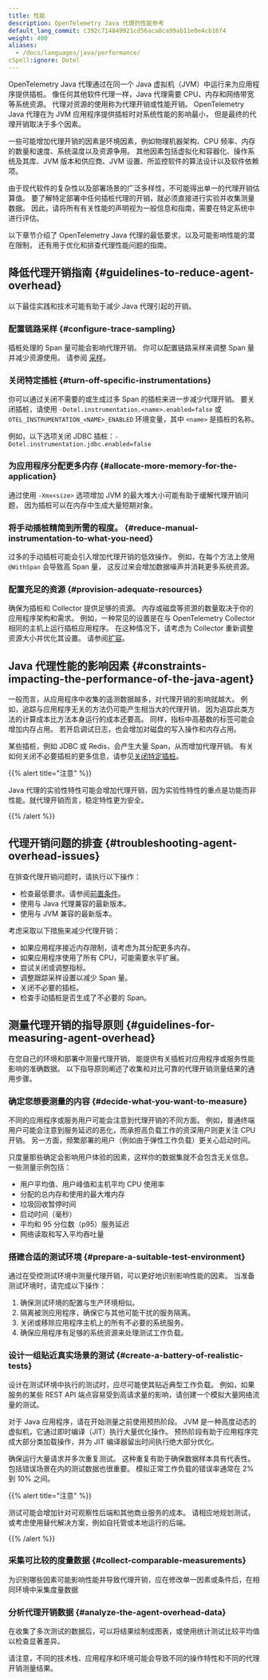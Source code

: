 ```yaml
---
title: 性能
description: OpenTelemetry Java 代理的性能参考
default_lang_commit: c392c714849921cd56aca8ca99ab11e0e4cb16f4
weight: 400
aliases:
  - /docs/languages/java/performance/
cSpell:ignore: Dotel
---
```


OpenTelemetry Java 代理通过在同一个 Java 虚拟机（JVM）中运行来为应用程序提供插桩。
像任何其他软件代理一样，Java 代理需要 CPU、内存和网络带宽等系统资源。
代理对资源的使用称为代理开销或性能开销。
OpenTelemetry Java 代理在为 JVM 应用程序提供插桩时对系统性能的影响最小，
但是最终的代理开销取决于多个因素。

一些可能增加代理开销的因素是环境因素，例如物理机器架构、CPU 频率、内存的数量和速度、系统温度以及资源争用。
其他因素包括虚拟化和容器化、操作系统及其库、JVM 版本和供应商、JVM 设置、所监控软件的算法设计以及软件依赖项。

由于现代软件的复杂性以及部署场景的广泛多样性，不可能得出单一的代理开销估算值。
要了解特定部署中任何插桩代理的开销，就必须直接进行实验并收集测量数据。
因此，请将所有有关性能的声明视为一般信息和指南，需要在特定系统中进行评估。

以下章节介绍了 OpenTelemetry Java 代理的最低要求，以及可能影响性能的潜在限制，
还有用于优化和排查代理性能问题的指南。

## 降低代理开销指南 {#guidelines-to-reduce-agent-overhead}

以下最佳实践和技术可能有助于减少 Java 代理引起的开销。

### 配置链路采样 {#configure-trace-sampling}

插桩处理的 Span 量可能会影响代理开销。
你可以配置链路采样来调整 Span 量并减少资源使用。
请参阅 [采样](/docs/languages/java/sdk/#sampler)。

### 关闭特定插桩 {#turn-off-specific-instrumentations}

你可以通过关闭不需要的或生成过多 Span 的插桩来进一步减少代理开销。
要关闭插桩，请使用 `-Dotel.instrumentation.<name>.enabled=false` 或
`OTEL_INSTRUMENTATION_<NAME>_ENABLED` 环境变量，其中 `<name>` 是插桩的名称。

例如，以下选项关闭 JDBC 插桩：`-Dotel.instrumentation.jdbc.enabled=false`

### 为应用程序分配更多内存 {#allocate-more-memory-for-the-application}

通过使用 `-Xmx<size>` 选项增加 JVM 的最大堆大小可能有助于缓解代理开销问题，
因为插桩可以在内存中生成大量短期对象。

### 将手动插桩精简到所需的程度。 {#reduce-manual-instrumentation-to-what-you-need}

过多的手动插桩可能会引入增加代理开销的低效操作。
例如，在每个方法上使用 `@WithSpan` 会导致高 Span 量，
这反过来会增加数据噪声并消耗更多系统资源。

### 配置充足的资源 {#provision-adequate-resources}

确保为插桩和 Collector 提供足够的资源。
内存或磁盘等资源的数量取决于你的应用程序架构和需求。
例如，一种常见的设置是在与 OpenTelemetry Collector 相同的主机上运行插桩应用程序。
在这种情况下，请考虑为 Collector 重新调整资源大小并优化其设置。
请参阅[扩容](/docs/collector/scaling/)。

## Java 代理性能的影响因素 {#constraints-impacting-the-performance-of-the-java-agent}

一般而言，从应用程序中收集的遥测数据越多，对代理开销的影响就越大。
例如，追踪与应用程序无关的方法仍可能产生相当大的代理开销，
因为追踪此类方法的计算成本比方法本身运行的成本还要高。
同样，指标中高基数的标签可能会增加内存占用。
若开启调试日志，也会增加对磁盘的写入操作和内存占用。

某些插桩，例如 JDBC 或 Redis，会产生大量 Span，从而增加代理开销。
有关如何关闭不必要插桩的更多信息，请参见[关闭特定插桩](#turn-off-specific-instrumentations)。

{{% alert title="注意" %}}

Java 代理的实验性特性可能会增加代理开销，因为实验性特性的重点是功能而非性能。就代理开销而言，稳定特性更为安全。

{{% /alert %}}

## 代理开销问题的排查 {#troubleshooting-agent-overhead-issues}

在排查代理开销问题时，请执行以下操作：

- 检查最低要求。请参阅[前置条件](/docs/languages/java/getting-started/#prerequisites)。
- 使用与 Java 代理兼容的最新版本。
- 使用与 JVM 兼容的最新版本。

考虑采取以下措施来减少代理开销：

- 如果应用程序接近内存限制，请考虑为其分配更多内存。
- 如果应用程序使用了所有 CPU，可能需要水平扩展。
- 尝试关闭或调整指标。
- 调整跟踪采样设置以减少 Span 量。
- 关闭不必要的插桩。
- 检查手动插桩是否生成了不必要的 Span。

## 测量代理开销的指导原则 {#guidelines-for-measuring-agent-overhead}

在您自己的环境和部署中测量代理开销，
能提供有关插桩对应用程序或服务性能影响的准确数据。
以下指导原则阐述了收集和对比可靠的代理开销测量结果的通用步骤。

### 确定您想要测量的内容 {#decide-what-you-want-to-measure}

不同的应用程序或服务用户可能会注意到代理开销的不同方面。
例如，普通终端用户可能会注意到服务延迟的恶化，而承担高负载工作的资深用户则更关注 CPU 开销。
另一方面，频繁部署的用户（例如由于弹性工作负载）更关心启动时间。

只度量那些确定会影响用户体验的因素，这样你的数据集就不会包含无关信息。
一些测量示例包括：

- 用户平均值、用户峰值和主机平均 CPU 使用率
- 分配的总内存和使用的最大堆内存
- 垃圾回收暂停时间
- 启动时间（毫秒）
- 平均和 95 分位数（p95）服务延迟
- 网络读取和写入平均吞吐量

### 搭建合适的测试环境 {#prepare-a-suitable-test-environment}

通过在受控测试环境中测量代理开销，可以更好地识别影响性能的因素。
当准备测试环境时，请完成以下操作：

1.  确保测试环境的配置与生产环境相似。
2.  隔离被测应用程序，确保它与其他可能干扰的服务隔离。
3.  关闭或移除应用程序主机上的所有不必要的系统服务。
4.  确保应用程序有足够的系统资源来处理测试工作负载。

### 设计一组贴近真实场景的测试 {#create-a-battery-of-realistic-tests}

设计在测试环境中执行的测试时，应尽可能使其贴近典型工作负载。
例如，如果服务的某些 REST API 端点容易受到高请求量的影响，请创建一个模拟大量网络流量的测试。

对于 Java 应用程序，请在开始测量之前使用预热阶段。
JVM 是一种高度动态的虚拟机，它通过即时编译（JIT）执行大量优化操作。
预热阶段有助于应用程序完成大部分类加载操作，并为 JIT 编译器留出时间执行绝大部分优化。

确保运行大量请求并多次重复测试。
这种重复有助于确保数据样本具有代表性。
包括错误场景在内的测试数据也很重要。
模拟正常工作负载的错误率通常在 2% 到 10% 之间。

{{% alert title="注意" %}}

测试可能会增加针对可观察性后端和其他商业服务的成本。
请相应地规划测试，或考虑使用替代解决方案，例如自托管或本地运行的后端。

{{% /alert %}}

### 采集可比较的度量数据 {#collect-comparable-measurements}

为识别哪些因素可能影响性能并导致代理开销，应在修改单一因素或条件后，在相同环境中采集度量数据

### 分析代理开销数据 {#analyze-the-agent-overhead-data}

在收集了多次测试的数据后，可以将结果绘制成图表，或使用统计测试比较平均值以检查显著差异。

请注意，不同的技术栈、应用程序和环境可能会导致不同的操作特性和不同的代理开销测量结果。
